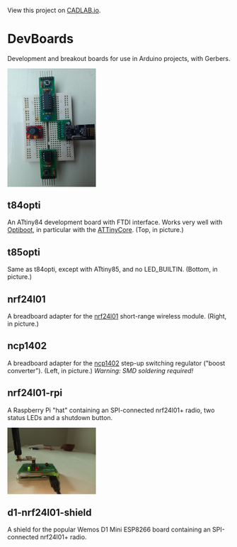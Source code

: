 View this project on [CADLAB.io](https://cadlab.io/project/23203). 

# DevBoards
Development and breakout boards for use in Arduino projects, with Gerbers.

<img src="images/four.jpg" width="200" alt="Four boards" align="center">

## t84opti
An ATtiny84 development board with FTDI interface. Works very well
with [Optiboot](https://github.com/Optiboot/optiboot),
in particular with the [ATTinyCore](https://github.com/SpenceKonde/ATTinyCore). (Top, in picture.)

## t85opti
Same as t84opti, except with ATtiny85, and no LED_BUILTIN. (Bottom, in picture.)

## nrf24l01
A breadboard adapter for the
[nrf24l01](https://howtomechatronics.com/tutorials/arduino/arduino-wireless-communication-nrf24l01-tutorial/)
short-range wireless module. (Right, in picture.)

## ncp1402
A breadboard adapter for the [ncp1402](https://www.onsemi.com/pub/Collateral/NCP1402-D.PDF)
step-up switching regulator ("boost converter"). (Left, in picture.) <i>Warning: SMD soldering required!</i>

## nrf24l01-rpi
A Raspberry Pi "hat" containing an SPI-connected nrf24l01+ radio, two status
LEDs and a shutdown button.

<img src="images/nrf24l01-rpi.jpg" width="200" alt="nrf24l01-rpi" align="center">

## d1-nrf24l01-shield
A shield for the popular Wemos D1 Mini ESP8266 board containing an SPI-connected nrf24l01+ radio.
